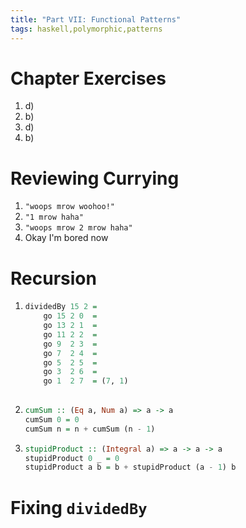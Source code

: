 ```yaml
---
title: "Part VII: Functional Patterns"
tags: haskell,polymorphic,patterns
---
```


# Chapter Exercises
1. d)
1. b)
1. d)
1. b)

# Reviewing Currying
1. `"woops mrow woohoo!"`
1. `"1 mrow haha"`
1.  `"woops mrow 2 mrow haha"`
1. Okay I'm bored now

# Recursion
1. 
    ```haskell
    dividedBy 15 2 =
        go 15 2 0  =
        go 13 2 1  = 
        go 11 2 2  = 
        go 9  2 3  =
        go 7  2 4  =
        go 5  2 5  =
        go 3  2 6  =
        go 1  2 7  = (7, 1)
        
    ```
1. 
    ```haskell
    cumSum :: (Eq a, Num a) => a -> a
    cumSum 0 = 0
    cumSum n = n + cumSum (n - 1)

    ```

1. 
    ```haskell
    stupidProduct :: (Integral a) => a -> a -> a
    stupidProduct 0 _ = 0
    stupidProduct a b = b + stupidProduct (a - 1) b

    ```

# Fixing `dividedBy`


